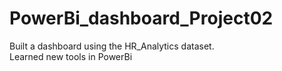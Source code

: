 # PowerBi_dashboard_Project02  
Built a dashboard using the HR_Analytics dataset.  
Learned new tools in PowerBi  
